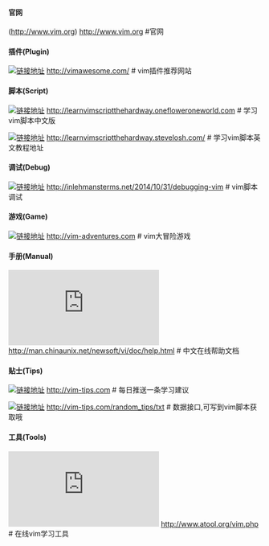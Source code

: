 #### 官网
(http://www.vim.org)
    http://www.vim.org    #官网

#### 插件(Plugin)
[![](http://vimawesome.com "链接地址")](http://www.vimawesome.com)
    http://vimawesome.com/  # vim插件推荐网站

#### 脚本(Script)
[![](http://learnvimscriptthehardway.onefloweroneworld.com "链接地址")](http://learnvimscriptthehardway.onefloweroneworld.com)
    http://learnvimscriptthehardway.onefloweroneworld.com  # 学习vim脚本中文版

[![](http://learnvimscriptthehardway.stevelosh.com "链接地址")](http://learnvimscriptthehardway.onefloweroneworld.com)
    http://learnvimscriptthehardway.stevelosh.com/         # 学习vim脚本英文教程地址

#### 调试(Debug)
[![](http://inlehmansterms.net/2014/10/31/debugging-vim "链接地址")](http://inlehmansterms.net/2014/10/31/debugging-vim)
    http://inlehmansterms.net/2014/10/31/debugging-vim  # vim脚本调试

#### 游戏(Game)
[![](http://vim-adventures.com "链接地址")](http://vim-adventures.com)
    http://vim-adventures.com     # vim大冒险游戏

#### 手册(Manual)
[![](http://man.chinaunix.net/newsoft/vi/doc/help.html "链接地址")](http://man.chinaunix.net/newsoft/vi/doc/help.html)
    http://man.chinaunix.net/newsoft/vi/doc/help.html  # 中文在线帮助文档

#### 贴士(Tips)
[![](http://vim-tips.com "链接地址")](http:/vim-tips.com)
    http://vim-tips.com    # 每日推送一条学习建议

[![](http://vim-tips.com/random_tips/txt "链接地址")](http:/vim-tips.com/random_tips/txt)
    http://vim-tips.com/random_tips/txt  # 数据接口,可写到vim脚本获取哦

#### 工具(Tools)
[![](http://www.atool.org/vim.php "链接地址")](http://www.atool.org/vim.php)
    http://www.atool.org/vim.php   # 在线vim学习工具
